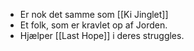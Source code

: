 - Er nok det samme som [[Ki Jinglet]]
- Et folk, som er kravlet op af Jorden.
- Hjælper [[Last Hope]] i deres struggles.